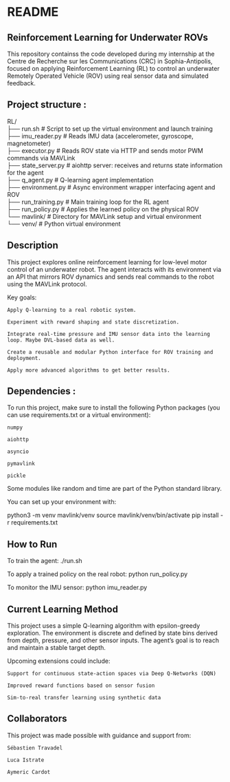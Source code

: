 # README
## Reinforcement Learning for Underwater ROVs

This repository containss the code developed during my internship at the Centre de Recherche sur les Communications (CRC) in Sophia-Antipolis, focused on applying Reinforcement Learning (RL) to control an underwater Remotely Operated Vehicle (ROV) using real sensor data and simulated feedback.


## Project structure : 

RL/<br />
├── run.sh               # Script to set up the virtual environment and launch training<br />
├── imu_reader.py        # Reads IMU data (accelerometer, gyroscope, magnetometer)<br />
├── executor.py          # Reads ROV state via HTTP and sends motor PWM commands via MAVLink<br />
├── state_server.py      # aiohttp server: receives and returns state information for the agent<br />
├── q_agent.py           # Q-learning agent implementation<br />
├── environment.py       # Async environment wrapper interfacing agent and ROV<br />
├── run_training.py      # Main training loop for the RL agent<br />
├── run_policy.py        # Applies the learned policy on the physical ROV<br />
└── mavlink/             # Directory for MAVLink setup and virtual environment<br />
    └── venv/            # Python virtual environment<br />



## Description

This project explores online reinforcement learning for low-level motor control of an underwater robot. The agent interacts with its environment via an API that mirrors ROV dynamics and sends real commands to the robot using the MAVLink protocol.

Key goals:

    Apply Q-learning to a real robotic system.

    Experiment with reward shaping and state discretization.

    Integrate real-time pressure and IMU sensor data into the learning loop. Maybe DVL-based data as well.

    Create a reusable and modular Python interface for ROV training and deployment.

    Apply more advanced algorithms to get better results. 






## Dependencies : 

To run this project, make sure to install the following Python packages (you can use requirements.txt or a virtual environment):

    numpy

    aiohttp

    asyncio

    pymavlink

    pickle

Some modules like random and time are part of the Python standard library.

You can set up your environment with:

python3 -m venv mavlink/venv
source mavlink/venv/bin/activate
pip install -r requirements.txt 


## How to Run

To train the agent:
./run.sh

To apply a trained policy on the real robot:
python run_policy.py

To monitor the IMU sensor:
python imu_reader.py


## Current Learning Method

This project uses a simple Q-learning algorithm with epsilon-greedy exploration. The environment is discrete and defined by state bins derived from depth, pressure, and other sensor inputs. The agent’s goal is to reach and maintain a stable target depth.

Upcoming extensions could include:

    Support for continuous state-action spaces via Deep Q-Networks (DQN)

    Improved reward functions based on sensor fusion

    Sim-to-real transfer learning using synthetic data

## Collaborators

This project was made possible with guidance and support from:

    Sébastien Travadel

    Luca Istrate

    Aymeric Cardot